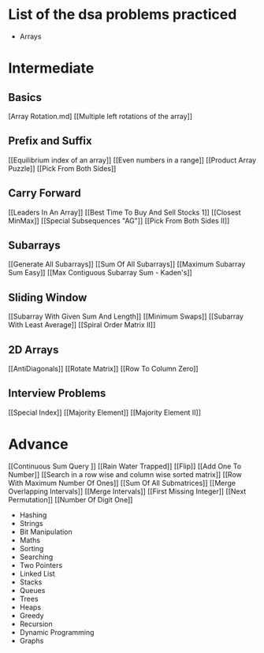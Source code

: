 # List of the dsa problems practiced
- Arrays
  
# Intermediate
## Basics
[Array Rotation.md]
[[Multiple left rotations of the array]]

## Prefix and Suffix
[[Equilibrium index of an array]]
[[Even numbers in a range]]
[[Product Array Puzzle]]
[[Pick From Both Sides]]

## Carry Forward
[[Leaders In An Array]]
[[Best Time To Buy And Sell Stocks 1]]
[[Closest MinMax]]
[[Special Subsequences "AG"]]
[[Pick From Both Sides II]]

## Subarrays
[[Generate All Subarrays]]
[[Sum Of All Subarrays]]
[[Maximum Subarray Sum Easy]]
[[Max Contiguous Subarray Sum - Kaden's]]

## Sliding Window
[[Subarray With Given Sum And Length]]
[[Minimum Swaps]]
[[Subarray With Least Average]]
[[Spiral Order Matrix II]]

## 2D Arrays
[[AntiDiagonals]]
[[Rotate Matrix]]
[[Row To Column Zero]]

## Interview Problems
[[Special Index]]
[[Majority Element]]
[[Majority Element II]]

# Advance
[[Continuous Sum Query ]]
[[Rain Water Trapped]]
[[Flip]]
[[Add One To Number]]
[[Search in a row wise and column wise sorted matrix]]
[[Row With Maximum Number Of Ones]]
[[Sum Of All Submatrices]]
[[Merge Overlapping Intervals]]
[[Merge Intervals]]
[[First Missing Integer]]
[[Next Permutation]]
[[Number Of Digit One]]

- Hashing
- Strings
- Bit Manipulation
- Maths
- Sorting
- Searching
- Two Pointers
- Linked List
- Stacks
- Queues
- Trees
- Heaps
- Greedy
- Recursion
- Dynamic Programming
- Graphs
